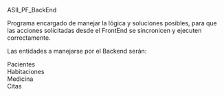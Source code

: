  ASII_PF_BackEnd

Programa encargado de manejar la lógica y soluciones posibles, para que las acciones solicitadas desde el FrontEnd se sincronicen y ejecuten correctamente. 

Las entidades a manejarse por el Backend serán:

Pacientes  
Habitaciones  
Medicina  
Citas  
